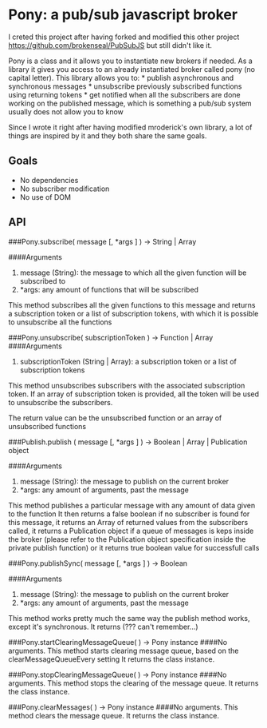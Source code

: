 # Pony: a pub/sub javascript broker

I creted this project after having forked and modified this other project https://github.com/brokenseal/PubSubJS but still didn't like it.

Pony is a class and it allows you to instantiate new brokers if needed. As a library it gives you access to an already instantiated broker called pony (no capital letter).
This library allows you to:
    * publish asynchronous and synchronous messages
    * unsubscribe previously subscribed functions using returning tokens
    * get notified when all the subscribers are done working on the published message, which is something a pub/sub system usually does not allow you to know

Since I wrote it right after having modified mroderick's own library, a lot of things are inspired by it and they both share the same goals.

## Goals
* No dependencies
* No subscriber modification
* No use of DOM

## API

###Pony.subscribe( message [, *args ] ) -> String | Array

####Arguments
1. message (String): the message to which all the given function will be subscribed to
2. *args: any amount of functions that will be subscribed

This method subscribes all the given functions to this message and returns
a subscription token or a list of subscription tokens, with which it is possible
to unsubscribe all the functions



###Pony.unsubscribe( subscriptionToken ) -> Function | Array
####Arguments
1. subscriptionToken (String | Array): a subscription token or a list of subscription tokens

This method unsubscribes subscribers with the associated subscription token.
If an array of subscription token is provided, all the token will be used to unsubscribe
the subscribers.

The return value can be the unsubscribed function or an array of unsubscribed functions



###Publish.publish ( message [, *args ] ) -> Boolean | Array | Publication object

####Arguments
1. message (String): the message to publish on the current broker
2. *args: any amount of arguments, past the message

This method publishes a particular message with any amount of data given to the function
It then returns a false boolean if no subscriber is found for this message,
it returns an Array of returned values from the subscribers called,
it returns a Publication object if a queue of messages is keps inside the broker
(please refer to the Publication object specification inside the private publish function)
or it returns  true boolean value for successfull calls


###Pony.publishSync( message [, *args ] ) -> Boolean

####Arguments
1. message (String): the message to publish on the current broker
2. *args: any amount of arguments, past the message

This method works pretty much the same way the publish method works, except it's synchronous.
It returns (??? can't remember...)



###Pony.startClearingMessageQueue( ) -> Pony instance
####No arguments.
This method starts clearing message queue, based on the clearMessageQueueEvery setting
It returns the class instance.


###Pony.stopClearingMessageQueue( ) -> Pony instance
####No arguments.
This method stops the clearing of the message queue.
It returns the class instance.


###Pony.clearMessages( ) -> Pony instance
####No arguments.
This method clears the message queue.
It returns the class instance.
